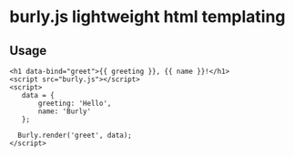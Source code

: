  # burly.js lightweight html templating  
 ## Usage
 
 ```
 <h1 data-bind="greet">{{ greeting }}, {{ name }}!</h1>
 <script src="burly.js"></script>
 <script>
 	data = {
 		greeting: 'Hello',
 		name: 'Burly'
 	};
 	
   Burly.render('greet', data);
 </script>
 ```

